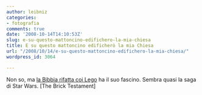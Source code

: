 ```yaml
---
author: leibniz
categories:
- fotografia
comments: true
date: '2008-10-14T14:10:53Z'
slug: e-su-questo-mattoncino-edifichero-la-mia-chiesa
title: E su questo mattoncino edificherò la mia Chiesa
url: "/2008/10/14/e-su-questo-mattoncino-edifichero-la-mia-chiesa/"
wordpress_id: 3064

---
```

Non so, ma [la Bibbia rifatta coi Lego](https://www.thebricktestament.com/genesis/index.html#garden_of_eden) ha il suo fascino. Sembra quasi la saga di Star Wars. [The Brick Testament]
